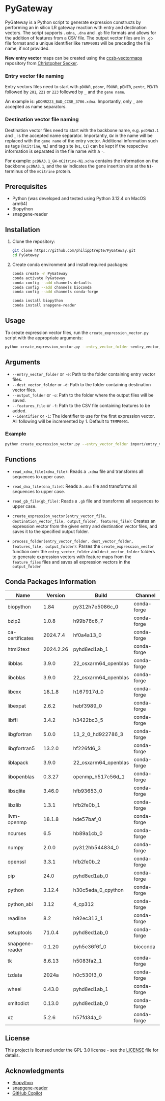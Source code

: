 # PyGateway
PyGateway is a Python script to generate expression constructs by performing an in silico LR gateway reaction with entry and destination vectors. The script supports `.xdna`, `.dna` and `.gb` file formats and allows for the addition of features from a CSV file. The output vector files are in `.gb` file format and a unique identifier like `TEMP0001` will be preceding the file name, if not provided.

**New entry vector** maps can be created using the [ccsb-vectormaps](https://github.com/csecker/ccsb-vectormaps) repository from [Christopher Secker](https://github.com/csecker).

### Entry vector file naming

Entry vectors files need to start with `pDONR`, `pdonr`, `PDONR`, `pENTR`, `pentr`, `PENTR` followed by `201`, `221` or `223` followed by `_` and the `gene name`. 

An example is: `pDONR223_BAD_CCSB_3706.xdna`. Importantly, only `_` are accepted as name separators.

### Destination vector file naming

Destination vector files need to start with the backbone name, e.g. `pcDNA3.1` and `_` is the accepted name separator. Importantly, `GW` in the name will be replaced with the `gene name` of the entry vector. Additional information such as tags (`mCitrine`, `NL`) and tag site (`N1`, `C1`) can be kept if the respective information is separated in the file name with a `-`. 

For example: `pcDNA3.1_GW-mCitrine-N1.xdna` contains the information on the backbone `pcDNA3.1`, and the `GW` indicates the gene insertion site at the `N1`-terminus of the `mCitrine` protein.

## Prerequisites

- Python (was developed and tested using Python 3.12.4 on MacOS arm64)
- Biopython
- snapgene-reader

## Installation

1. Clone the repository:
    ```sh
    git clone https://github.com/philipptrepte/PyGateway.git
    cd PyGateway
    ```

2. Create conda environment and install required packages:
    ```sh
    conda create -n PyGateway
    conda activate PyGateway 
    conda config --add channels defaults
    conda config --add channels bioconda
    conda config --add channels conda-forge

    conda install biopython
    conda install snapgene-reader
    ```

## Usage

To create expression vector files, run the `create_expression_vector.py` script with the appropriate arguments:

```sh
python create_expression_vector.py --entry_vector_folder <entry_vector_folder> --dest_vector_folder <dest_vector_folder> --output_folder <output_folder> --features_file <features_file>
```

## Arguments

- `--entry_vector_folder` or `-e`: Path to the folder containing entry vector files.
- `--dest_vector_folder` or `-d`: Path to the folder containing destination vector files.
- `--output_folder` or `-o`: Path to the folder where the output files will be saved.
- `--features_file` or `-f`: Path to the CSV file containing features to be added.
- `--identifier` or `-i`: The identifier to use for the first expression vector. All following will be incremented by 1. Default to `TEMP0001`.

### Example

```sh
python create_expression_vector.py --entry_vector_folder import/entry_vectors --dest_vector_folder import/destination_vectors --output_folder output --features_file import/features/all_features.csv --identifier 
```

## Functions

- `read_xdna_file(xdna_file)`: Reads a `.xdna` file and transforms all sequences to upper case.

- `read_dna_file(dna_file)`: Reads a `.dna` file and transforms all sequences to upper case.

- `read_gb_file(gb_file)`: Reads a `.gb` file and transforms all sequences to upper case.

- `create_expression_vector(entry_vector_file, destination_vector_file, output_folder, features_file)`: Creates an expression vector from the given entry and destination vector files, and saves it to the specified output folder.

- `process_folder(entry_vector_folder, dest_vector_folder, features_file, output_folder)`: Parses the `create_expression_vector` function over the `entry_vector_folder` and `dest_vector_folder` folders to generate expression vectors with feature maps from the `feature_files` files and saves all expression vectors in the `output_folder`

## Conda Packages Information

| Name | Version | Build | Channel |
|------|---------|-------|---------|
| biopython | 1.84 | py312h7e5086c_0 | conda-forge |
| bzip2 | 1.0.8 | h99b78c6_7 | conda-forge |
| ca-certificates | 2024.7.4 | hf0a4a13_0 | conda-forge |
| html2text | 2024.2.26 | pyhd8ed1ab_1 | conda-forge |
| libblas | 3.9.0 | 22_osxarm64_openblas | conda-forge |
| libcblas | 3.9.0 | 22_osxarm64_openblas | conda-forge |
| libcxx | 18.1.8 | h167917d_0 | conda-forge |
| libexpat | 2.6.2 | hebf3989_0 | conda-forge |
| libffi | 3.4.2 | h3422bc3_5 | conda-forge |
| libgfortran | 5.0.0 | 13_2_0_hd922786_3 | conda-forge |
| libgfortran5 | 13.2.0 | hf226fd6_3 | conda-forge |
| liblapack | 3.9.0 | 22_osxarm64_openblas | conda-forge |
| libopenblas | 0.3.27 | openmp_h517c56d_1 | conda-forge |
| libsqlite | 3.46.0 | hfb93653_0 | conda-forge |
| libzlib | 1.3.1 | hfb2fe0b_1 | conda-forge |
| llvm-openmp | 18.1.8 | hde57baf_0 | conda-forge |
| ncurses | 6.5 | hb89a1cb_0 | conda-forge |
| numpy | 2.0.0 | py312hb544834_0 | conda-forge |
| openssl | 3.3.1 | hfb2fe0b_2 | conda-forge |
| pip | 24.0 | pyhd8ed1ab_0 | conda-forge |
| python | 3.12.4 | h30c5eda_0_cpython | conda-forge |
| python_abi | 3.12 | 4_cp312 | conda-forge |
| readline | 8.2 | h92ec313_1 | conda-forge |
| setuptools | 71.0.4 | pyhd8ed1ab_0 | conda-forge |
| snapgene-reader | 0.1.20 | pyh5e36f6f_0 | bioconda |
| tk | 8.6.13 | h5083fa2_1 | conda-forge |
| tzdata | 2024a | h0c530f3_0 | conda-forge |
| wheel | 0.43.0 | pyhd8ed1ab_1 | conda-forge |
| xmltodict | 0.13.0 | pyhd8ed1ab_0 | conda-forge |
| xz | 5.2.6 | h57fd34a_0 | conda-forge |


## License

This project is licensed under the GPL-3.0 license - see the [LICENSE](LICENSE) file for details.

## Acknowledgments

- [Biopython](https://biopython.org/)
- [snapgene-reader](https://github.com/Edinburgh-Genome-Foundry/snapgene_reader)
- [GitHub Copilot](https://github.com/features/copilot)
